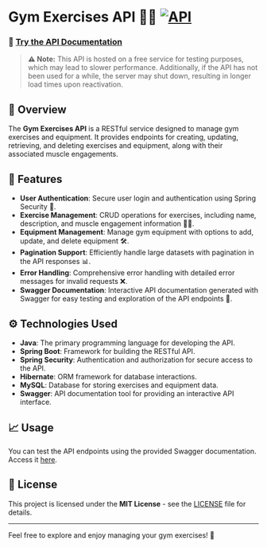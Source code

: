 # Gym Exercises API 🏋️‍♂️   [![API](https://img.shields.io/badge/API-1.0.0-%23228B22?style=flat)](https://gym-exercises-api.onrender.com/gym-exercises/api/swagger-ui/index.html)

### 🔗  [Try the API Documentation](https://gym-exercises-api.onrender.com/gym-exercises/api/swagger-ui/index.html)

> **⚠️ Note:** This API is hosted on a free service for testing purposes, which may lead to slower performance. Additionally, if the API has not been used for a while, the server may shut down, resulting in longer load times upon reactivation.

## 📜 Overview

The **Gym Exercises API** is a RESTful service designed to manage gym exercises and equipment. It provides endpoints for creating, updating, retrieving, and deleting exercises and equipment, along with their associated muscle engagements.

## 🌟 Features

- **User Authentication**: Secure user login and authentication using Spring Security 🔐.
- **Exercise Management**: CRUD operations for exercises, including name, description, and muscle engagement information 🏋️‍♀️.
- **Equipment Management**: Manage gym equipment with options to add, update, and delete equipment 🛠️.
- **Pagination Support**: Efficiently handle large datasets with pagination in the API responses 📊.
- **Error Handling**: Comprehensive error handling with detailed error messages for invalid requests ❌.
- **Swagger Documentation**: Interactive API documentation generated with Swagger for easy testing and exploration of the API endpoints 📄.

## ⚙️ Technologies Used

- **Java**: The primary programming language for developing the API.
- **Spring Boot**: Framework for building the RESTful API.
- **Spring Security**: Authentication and authorization for secure access to the API.
- **Hibernate**: ORM framework for database interactions.
- **MySQL**: Database for storing exercises and equipment data.
- **Swagger**: API documentation tool for providing an interactive API interface.

## 📈 Usage

You can test the API endpoints using the provided Swagger documentation. Access it [here](https://gym-exercises-api.onrender.com/gym-exercises/api/swagger-ui/index.html).

## 📄 License

This project is licensed under the **MIT License** - see the [LICENSE](https://github.com/ReturDev/gym-exercises-api?tab=MIT-1-ov-file) file for details.

---

Feel free to explore and enjoy managing your gym exercises! 💪
